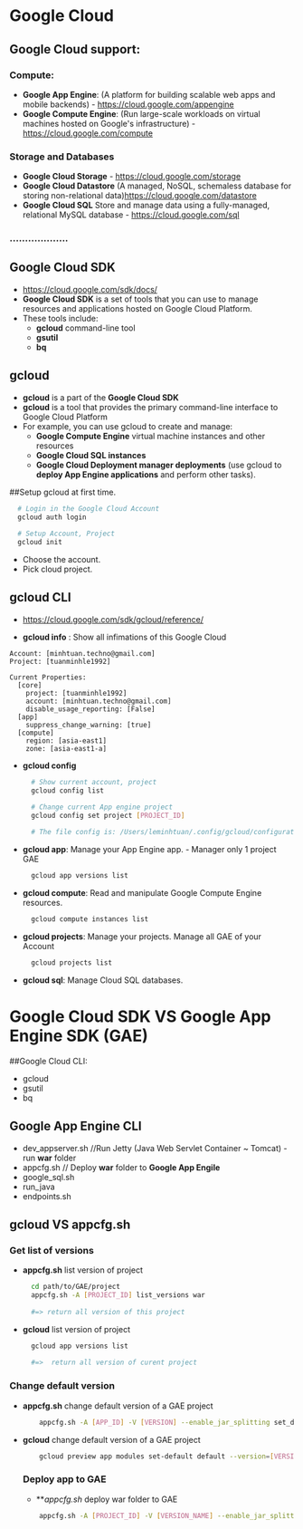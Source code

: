 # Google Cloud

## Google Cloud support:
### Compute:
  - **Google App Engine**: (A platform for building scalable web apps and mobile backends) - https://cloud.google.com/appengine
  - **Google Compute Engine**: (Run large-scale workloads on virtual machines hosted on Google's infrastructure) - https://cloud.google.com/compute

### Storage and Databases
  - **Google Cloud Storage**  - https://cloud.google.com/storage
  - **Google Cloud Datastore** (A managed, NoSQL, schemaless database for storing non-relational data)https://cloud.google.com/datastore
  - **Google Cloud SQL** Store and manage data using a fully-managed, relational MySQL database - https://cloud.google.com/sql
  
### ...................

## Google Cloud SDK
- https://cloud.google.com/sdk/docs/
- **Google Cloud SDK** is a set of tools that you can use to manage resources and applications hosted on Google Cloud Platform.
- These tools include:
  - **gcloud** command-line tool
  - **gsutil**
  - **bq**

## gcloud
- **gcloud** is a part of the **Google Cloud SDK**
- **gcloud** is a tool that provides the primary command-line interface to Google Cloud Platform
- For example, you can use gcloud to create and manage:
  - **Google Compute Engine** virtual machine instances and other resources
  - **Google Cloud SQL instances**
  - **Google Cloud Deployment manager deployments** (use gcloud to **deploy App Engine applications** and perform other tasks).
  
##Setup gcloud at first time.
  ```sh
    # Login in the Google Cloud Account
    gcloud auth login
    
    # Setup Account, Project
    gcloud init
  ```
  
- Choose the account.
- Pick cloud project.
  
## gcloud CLI
 - https://cloud.google.com/sdk/gcloud/reference/
 
 - **gcloud info** : Show all infimations of this Google Cloud
  ```
  Account: [minhtuan.techno@gmail.com]
  Project: [tuanminhle1992]
  
  Current Properties:
    [core]
      project: [tuanminhle1992]
      account: [minhtuan.techno@gmail.com]
      disable_usage_reporting: [False]
    [app]
      suppress_change_warning: [true]
    [compute]
      region: [asia-east1]
      zone: [asia-east1-a]
  ```

 - **gcloud config**
    ```sh
      # Show current account, project
      gcloud config list

      # Change current App engine project
      gcloud config set project [PROJECT_ID]
      
      # The file config is: /Users/leminhtuan/.config/gcloud/configurations/config_default
    ```
 
 - **gcloud app**: Manage your App Engine app. - Manager only 1 project GAE
    ```sh
      gcloud app versions list
    ```
 - **gcloud compute**: Read and manipulate Google Compute Engine resources.
    ```sh
      gcloud compute instances list
    ```
 
 - **gcloud projects**: Manage your projects. Manage all GAE of your Account
    ```sh
      gcloud projects list
    ```
 
 - **gcloud sql**: Manage Cloud SQL databases.

# Google Cloud SDK VS Google App Engine SDK (GAE)

##Google Cloud CLI:
  - gcloud
  - gsutil
  - bq
  
## Google App Engine CLI
  - dev_appserver.sh    //Run Jetty (Java Web Servlet Container ~ Tomcat) - run **war** folder
  - appcfg.sh           // Deploy **war** folder to **Google App Engile**
  - google_sql.sh
  - run_java
  - endpoints.sh

## gcloud VS appcfg.sh

### Get list of versions
- **appcfg.sh** list version of project
  ```sh
    cd path/to/GAE/project
    appcfg.sh -A [PROJECT_ID] list_versions war
    
    #=> return all version of this project
  ```
  
- **gcloud** list version of project
  ```sh
    gcloud app versions list
      
    #=>  return all version of curent project
  ```
  
### Change default version
- **appcfg.sh** change default version of a GAE project
  ```sh
      appcfg.sh -A [APP_ID] -V [VERSION] --enable_jar_splitting set_default_version war
  ```
  
- **gcloud** change default version of a GAE project
  ```sh
      gcloud preview app modules set-default default --version=[VERSION_NAME]
  ```
  
  ### Deploy app to GAE
  
  - ***appcfg.sh* deploy war folder to GAE
  
  ```sh
      appcfg.sh -A [PROJECT_ID] -V [VERSION_NAME] --enable_jar_splitting set_default_version war
  ```
